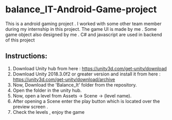 # balance_IT-Android-Game-project
This is a android gaming project . I worked with some other team member during my internship in this project. The game UI is made by me . Some game object also designed by me . C# and javascript are used in backend of this project


Instructions:
-------------

1. Download Unity hub from here : https://unity3d.com/get-unity/download
2. Download Unity 2018.3.0f2 or greater version and install it from here : https://unity3d.com/get-unity/download/archive
3. Now, Download the 'Balance_It' folder from the repository.
4. Open the folder in the unity hub.
5. Now, open a level from Assets -> Scene -> (level name).
6. After opening a Scene enter the play button which is located over the preview screen . 
7. Check the levels , enjoy the game 
